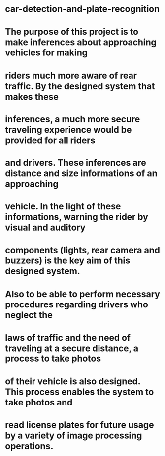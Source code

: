 # car-detection-and-plate-recognition

# The purpose of this project is to make inferences about approaching vehicles for making
# riders much more aware of rear traffic. By the designed system that makes these
# inferences, a much more secure traveling experience would be provided for all riders
# and drivers. These inferences are distance and size informations of an approaching
# vehicle. In the light of these informations, warning the rider by visual and auditory
# components (lights, rear camera and buzzers) is the key aim of this designed system.
# Also to be able to perform necessary procedures regarding drivers who neglect the
# laws of traffic and the need of traveling at a secure distance, a process to take photos
# of their vehicle is also designed. This process enables the system to take photos and
# read license plates for future usage by a variety of image processing operations.

